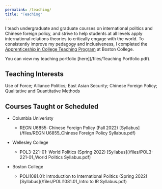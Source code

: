 ```yaml
---
permalink: /teaching/
title: "Teaching"
---
```


I teach undergraduate and graduate courses on international politics and Chinese foreign policy, and strive to help students at all levels apply international relations theories to critically engage with the world. To consistently improve my pedagogy and inclusiveness, I completed the [Apprenticeship in College Teaching Program](https://www.bc.edu/content/bc-web/academics/sites/center-for-teaching-excellence/programs-events/graduate-student-programs/Apprenticeship-In-College-Teaching.html#tab-summer_2022) at Boston College.

You can view my teaching portfolio [here](/files/Teaching Portfolio.pdf).

## Teaching Interests
Use of Force; Alliance Politics; East Asian Security; Chinese Foreign Policy; Qualitative and Quantitative Methods

## Courses Taught or Scheduled

- Columbia Univeristy
    - REGN U6855: Chinese Foreign Policy (Fall 2022) [Syllabus](/files/REGN U6855_Chinese Foreign Policy Syllabus.pdf)

- Wellesley College
    - POL3-221-01: World Politics (Spring 2022) [Syllabus](/files/POL3-221-01_World Politics Syllabus.pdf)

- Boston College
    - POLI1081.01: Introduction to International Politics (Spring 2022) [Syllabus](/files/POLI1081.01_Intro to IR Syllabus.pdf)
